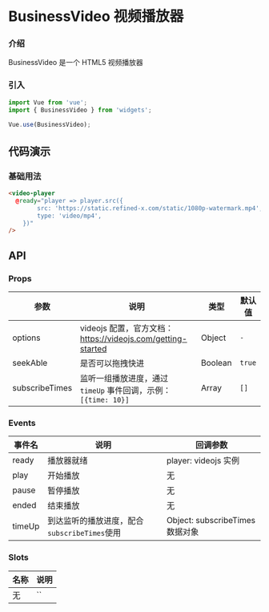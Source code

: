 # BusinessVideo 视频播放器

### 介绍

BusinessVideo 是一个 HTML5 视频播放器

### 引入

```js
import Vue from 'vue';
import { BusinessVideo } from 'widgets';

Vue.use(BusinessVideo);
```

## 代码演示

### 基础用法

```html
<video-player
  @ready="player => player.src({
        src: 'https://static.refined-x.com/static/1080p-watermark.mp4',
        type: 'video/mp4',
    })"
/>
```

## API

### Props

| 参数           | 说明                                                           | 类型    | 默认值 |
| -------------- | -------------------------------------------------------------- | ------- | ------ |
| options        | videojs 配置，官方文档：https://videojs.com/getting-started    | Object  | `-`    |
| seekAble       | 是否可以拖拽快进                                               | Boolean | `true` |
| subscribeTimes | 监听一组播放进度，通过 `timeUp` 事件回调，示例：`[{time: 10}]` | Array   | `[]`   |

### Events

| 事件名 | 说明                                         | 回调参数                        |
| ------ | -------------------------------------------- | ------------------------------- |
| ready  | 播放器就绪                                   | player: videojs 实例            |
| play   | 开始播放                                     | 无                              |
| pause  | 暂停播放                                     | 无                              |
| ended  | 结束播放                                     | 无                              |
| timeUp | 到达监听的播放进度，配合`subscribeTimes`使用 | Object: subscribeTimes 数据对象 |

### Slots

| 名称 | 说明 |
| ---- | ---- |
| 无   | ``   |
